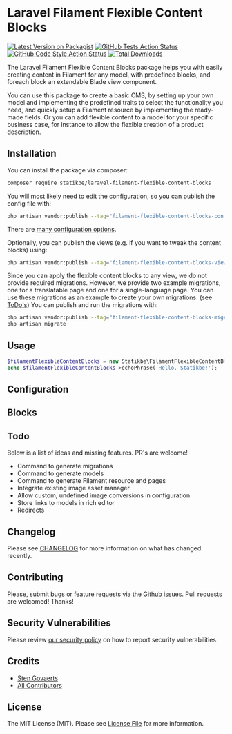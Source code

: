 # Laravel Filament Flexible Content Blocks

[![Latest Version on Packagist](https://img.shields.io/packagist/v/statikbe/laravel-filament-flexible-content-blocks.svg?style=flat-square)](https://packagist.org/packages/statikbe/laravel-filament-flexible-content-blocks)
[![GitHub Tests Action Status](https://img.shields.io/github/actions/workflow/status/statikbe/laravel-filament-flexible-content-blocks/run-tests.yml?branch=main&label=tests&style=flat-square)](https://github.com/statikbe/laravel-filament-flexible-content-blocks/actions?query=workflow%3Arun-tests+branch%3Amain)
[![GitHub Code Style Action Status](https://img.shields.io/github/actions/workflow/status/statikbe/laravel-filament-flexible-content-blocks/fix-php-code-style-issues.yml?branch=main&label=code%20style&style=flat-square)](https://github.com/statikbe/laravel-filament-flexible-content-blocks/actions?query=workflow%3A"Fix+PHP+code+style+issues"+branch%3Amain)
[![Total Downloads](https://img.shields.io/packagist/dt/statikbe/laravel-filament-flexible-content-blocks.svg?style=flat-square)](https://packagist.org/packages/statikbe/laravel-filament-flexible-content-blocks)

The Laravel Filament Flexible Content Blocks package helps you with easily creating content in Filament for any 
model, with predefined blocks, and foreach block an extendable Blade view component. 

You can use this package to create a basic CMS, by setting up your own model and implementing the predefined traits to 
select the functionality you need, and quickly setup a Filament resource by implementing the ready-made fields. Or you can 
add flexible content to a model for your specific business case, for instance to allow the flexible creation of a 
product description.

## Installation

You can install the package via composer:

```bash
composer require statikbe/laravel-filament-flexible-content-blocks
```

You will most likely need to edit the configuration, so you can publish the config file with:

```bash
php artisan vendor:publish --tag="filament-flexible-content-blocks-config"
```

There are [many configuration options](#configuration).

Optionally, you can publish the views (e.g. if you want to tweak the content blocks) using:

```bash
php artisan vendor:publish --tag="filament-flexible-content-blocks-views"
```

Since you can apply the flexible content blocks to any view, we do not provide required migrations. 
However, we provide two example migrations, one for a translatable page and one for a single-language page. 
You can use these migrations as an example to create your own migrations. (see [ToDo's](#todo))
You can publish and run the migrations with:

```bash
php artisan vendor:publish --tag="filament-flexible-content-blocks-migrations"
php artisan migrate
```


## Usage

```php
$filamentFlexibleContentBlocks = new Statikbe\FilamentFlexibleContentBlocks();
echo $filamentFlexibleContentBlocks->echoPhrase('Hello, Statikbe!');
```

## Configuration



## Blocks


## Todo

Below is a list of ideas and missing features. PR's are welcome!

- Command to generate migrations
- Command to generate models
- Command to generate Filament resource and pages
- Integrate existing image asset manager
- Allow custom, undefined image conversions in configuration
- Store links to models in rich editor
- Redirects

## Changelog

Please see [CHANGELOG](CHANGELOG.md) for more information on what has changed recently.

## Contributing

Please, submit bugs or feature requests via the [Github issues](https://github.com/statikbe/laravel-filament-chained-translation-manager/issues).
Pull requests are welcomed! Thanks!

## Security Vulnerabilities

Please review [our security policy](../../security/policy) on how to report security vulnerabilities.

## Credits

- [Sten Govaerts](https://github.com/sten)
- [All Contributors](../../contributors)

## License

The MIT License (MIT). Please see [License File](LICENSE.md) for more information.
